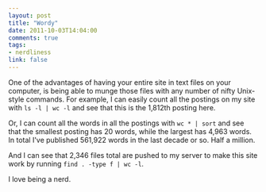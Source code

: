 ```yaml
---
layout: post
title: "Wordy"
date: 2011-10-03T14:04:00
comments: true
tags:
- nerdliness
link: false
---
```

One of the advantages of having your entire site in text files on your computer, is being able to munge those files with any number of nifty Unix-style commands. For example, I can easily count all the postings on my site with `ls -l | wc -l` and see that this is the 1,812th posting here.

Or, I can count all the words in all the postings with `wc * | sort` and see that the smallest posting has 20 words, while the largest has 4,963 words. In total I've published 561,922 words in the last decade or so. Half a million. 

And I can see that 2,346 files total are pushed to my server to make this site work by running `find . -type f | wc -l`.

I love being a nerd.
